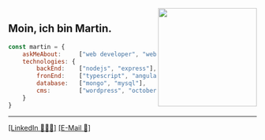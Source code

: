 <img src="https://media.giphy.com/media/yU0vrGBTI6TKg/giphy.gif" width="200" align='right'/>

## Moin, ich bin Martin.

```javascript
const martin = {
    askMeAbout:     ["web developer", "web designer"],
    technologies: {
        backEnd:    ["nodejs", "express"],
        fronEnd:    ["typescript", "angular", "react", "html", "css/sass"],
        database:   ["mongo", "mysql"],
        cms:        ["wordpress", "octobercms"]
    }
}
```
---
[[LinkedIn 👨🏻‍💻]](https://www.linkedin.com/in/martin-czerwinski-m%C3%BCllner-7728b2118/)
[[E-Mail 📧]](mailto:martin@czerwinski-muellner.de)
